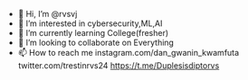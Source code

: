 - 👋 Hi, I’m @rvsvj
- 👀 I’m interested in cybersecurity,ML,AI
- 🌱 I’m currently learning College(fresher)
- 💞️ I’m looking to collaborate on Everything
- 📫 How to reach me instagram.com/dan_gwanin_kwamfuta
                     twitter.com/trestinrvs24
                     https://t.me/Duplesisdiptorvs

<!---
rvsvj/rvsvj is a ✨ special ✨ repository because its `README.md` (this file) appears on your GitHub profile.
You can click the Preview link to take a look at your changes.
--->
